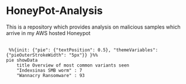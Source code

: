 # HoneyPot-Analysis
This is a repository which provides analysis on malicious samples which arrive in my AWS hosted Honeypot
<br><br>
```mermaid
 %%{init: {"pie": {"textPosition": 0.5}, "themeVariables": {"pieOuterStrokeWidth": "5px"}} }%%
pie showData
    title Overview of most common variants seen
    "Indexsinas SMB worm" : 7
    "Wannacry Ransomware" : 93

```
